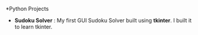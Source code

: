 *Python Projects
* **Sudoku Solver** : My first GUI Sudoku Solver built using __tkinter__. I built it to learn tkinter.
